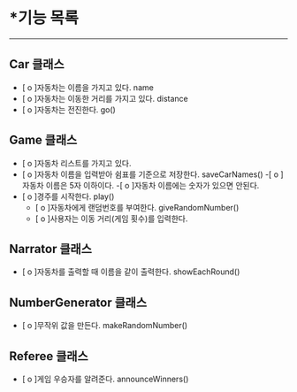 # *기능 목록
- - -
## Car 클래스
- [ o ]자동차는 이름을 가지고 있다. name
- [ o ]자동차는 이동한 거리를 가지고 있다. distance
- [ o ]자동차는 전진한다. go()

## Game 클래스
- [ o ]자동차 리스트를 가지고 있다.
- [ o ]자동차 이름을 입력받아 쉼표를 기준으로 저장한다. saveCarNames()
  -[ o ]자동차 이름은 5자 이하이다.
  -[ o ]자동차 이름에는 숫자가 있으면 안된다. 
- [ o ]경주를 시작한다. play()
  - [ o ]자동차에게 랜덤번호를 부여한다. giveRandomNumber()
  - [ o ]사용자는 이동 거리(게임 횟수)를 입력한다.

## Narrator 클래스
- [ o ]자동차를 출력할 때 이름을 같이 출력한다. showEachRound()

## NumberGenerator 클래스
- [ o ]무작위 값을 만든다. makeRandomNumber()

## Referee 클래스
- [ o ]게임 우승자를 알려준다. announceWinners()